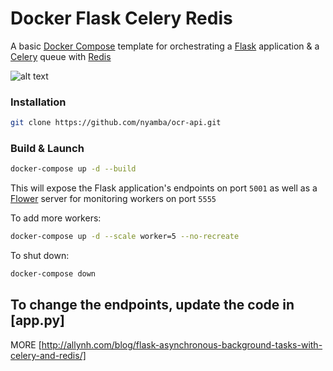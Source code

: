 # Docker Flask Celery Redis

A basic [Docker Compose](https://docs.docker.com/compose/) template for orchestrating a [Flask](http://flask.pocoo.org/) application & a [Celery](http://www.celeryproject.org/) queue with [Redis](https://redis.io/)

![alt text](https://github.com/nyamba/ocr-api/img.png)

### Installation

```bash
git clone https://github.com/nyamba/ocr-api.git
```

### Build & Launch

```bash
docker-compose up -d --build
```

This will expose the Flask application's endpoints on port `5001` as well as a [Flower](https://github.com/mher/flower) server for monitoring workers on port `5555`

To add more workers:
```bash
docker-compose up -d --scale worker=5 --no-recreate
```

To shut down:

```bash
docker-compose down
```

To change the endpoints, update the code in [app.py]
---

MORE [http://allynh.com/blog/flask-asynchronous-background-tasks-with-celery-and-redis/]
